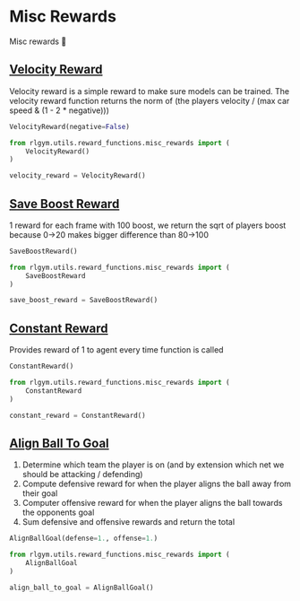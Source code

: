 # Misc Rewards

Misc rewards :shrug:

## [Velocity Reward](https://github.com/lucas-emery/rocket-league-gym/blob/7f07bfa980b84eea11627939dd7d7b1689efcfa7/rlgym/utils/reward_functions/common_rewards/misc_rewards.py#L56)

Velocity reward is a simple reward to make sure models can be trained. The velocity reward function returns the norm of (the players velocity / (max car speed & (1 - 2 \* negative)))

```python
VelocityReward(negative=False)
```

```python
from rlgym.utils.reward_functions.misc_rewards import (
    VelocityReward()
)

velocity_reward = VelocityReward()
```

## [Save Boost Reward](https://github.com/lucas-emery/rocket-league-gym/blob/7f07bfa980b84eea11627939dd7d7b1689efcfa7/rlgym/utils/reward_functions/common_rewards/misc_rewards.py#L69)

1 reward for each frame with 100 boost, we return the sqrt of players boost because 0->20 makes bigger difference than 80->100

```python
SaveBoostReward()
```

```python
from rlgym.utils.reward_functions.misc_rewards import (
    SaveBoostReward
)

save_boost_reward = SaveBoostReward()
```

## [Constant Reward](https://github.com/lucas-emery/rocket-league-gym/blob/7f07bfa980b84eea11627939dd7d7b1689efcfa7/rlgym/utils/reward_functions/common_rewards/misc_rewards.py#L78)

Provides reward of 1 to agent every time function is called

```python
ConstantReward()
```

```python
from rlgym.utils.reward_functions.misc_rewards import (
    ConstantReward
)

constant_reward = ConstantReward()
```

## [Align Ball To Goal](https://github.com/lucas-emery/rocket-league-gym/blob/7f07bfa980b84eea11627939dd7d7b1689efcfa7/rlgym/utils/reward_functions/common_rewards/misc_rewards.py#L86)

1. Determine which team the player is on (and by extension which net we should be attacking / defending)
2. Compute defensive reward for when the player aligns the ball away from their goal
3. Computer offensive reward for when the player aligns the ball towards the opponents goal
4. Sum defensive and offensive rewards and return the total

```python
AlignBallGoal(defense=1., offense=1.)
```

```python
from rlgym.utils.reward_functions.misc_rewards import (
    AlignBallGoal
)

align_ball_to_goal = AlignBallGoal()
```
